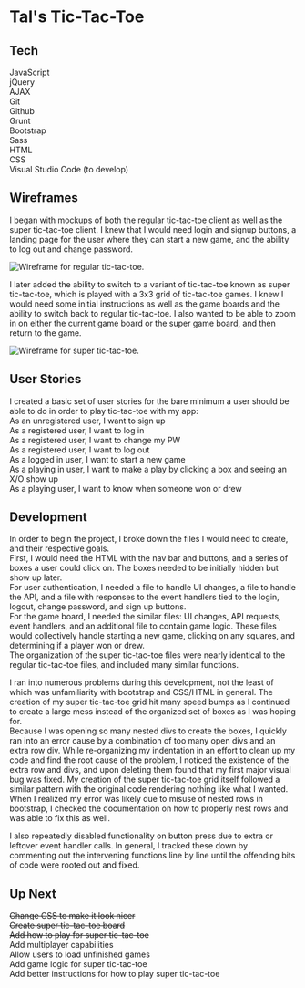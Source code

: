 # Tal's Tic-Tac-Toe

## Tech
JavaScript  
jQuery  
AJAX  
Git  
Github  
Grunt  
Bootstrap  
Sass  
HTML  
CSS  
Visual Studio Code (to develop)  

## Wireframes
I began with mockups of both the regular tic-tac-toe client as well as the super tic-tac-toe client. I knew that I would need login and signup buttons, a landing page for the user where they can start a new game, and the ability to log out and change password.

![Wireframe for regular tic-tac-toe.](https://i.imgur.com/1aLlS1L.jpg)

 I later added the ability to switch to a variant of tic-tac-toe known as super tic-tac-toe, which is played with a 3x3 grid of tic-tac-toe games. I knew I would need some initial instructions as well as the game boards and the ability to switch back to regular tic-tac-toe. I also wanted to be able to zoom in on either the current game board or the super game board, and then return to the game.

 ![Wireframe for super tic-tac-toe.](https://i.imgur.com/JtbGGin.jpg)

## User Stories
I created a basic set of user stories for the bare minimum a user should be able to do in order to play tic-tac-toe with my app:  
As an unregistered user, I want to sign up  
As a registered user, I want to log in  
As a registered user, I want to change my PW  
As a registered user, I want to log out  
As a logged in user, I want to start a new game  
As a playing in user, I want to make a play by clicking a box and seeing an X/O show up  
As a playing user, I want to know when someone won or drew  

## Development
In order to begin the project, I broke down the files I would need to create, and their respective goals.  
First, I would need the HTML with the nav bar and buttons, and a series of boxes a user could click on. The boxes needed to be initially hidden but show up later.  
For user authentication, I needed a file to handle UI changes, a file to handle the API, and a file with responses to the event handlers tied to the login, logout, change password, and sign up buttons.  
For the game board, I needed the similar files: UI changes, API requests, event handlers, and an additional file to contain game logic. These files would collectively handle starting a new game, clicking on any squares, and determining if a player won or drew.  
The organization of the super tic-tac-toe files were nearly identical to the regular tic-tac-toe files, and included many similar functions.  

I ran into numerous problems during this development, not the least of which was unfamiliarity with bootstrap and CSS/HTML in general. The creation of my super tic-tac-toe grid hit many speed bumps as I continued to create a large mess instead of the organized set of boxes as I was hoping for.  
Because I was opening so many nested divs to create the boxes, I quickly ran into an error cause by a combination of too many open divs and an extra row div. While re-organizing my indentation in an effort to clean up my code and find the root cause of the problem, I noticed the existence of the extra row and divs, and upon deleting them found that my first major visual bug was fixed. My creation of the super tic-tac-toe grid itself followed a similar pattern with the original code rendering nothing like what I wanted. When I realized my error was likely due to misuse of nested rows in bootstrap, I checked the documentation on how to properly nest rows and was able to fix this as well.

I also repeatedly disabled functionality on button press due to extra or leftover event handler calls. In general, I tracked these down by commenting out the intervening functions line by line until the offending bits of code were rooted out and fixed.  

## Up Next
~~Change CSS to make it look nicer~~  
~~Create super tic-tac-toe board~~  
~~Add how to play for super tic-tac-toe~~  
Add multiplayer capabilities  
Allow users to load unfinished games  
Add game logic for super tic-tac-toe  
Add better instructions for how to play super tic-tac-toe  